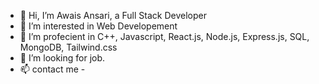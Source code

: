- 👋 Hi, I’m Awais Ansari, a Full Stack Developer
- 👀 I’m interested in Web Developement
- 🌱 I’m profecient in C++, Javascript, React.js, Node.js, Express.js, SQL, MongoDB, Tailwind.css 
- 💞️ I’m looking for job.
- 📫 contact me - 


